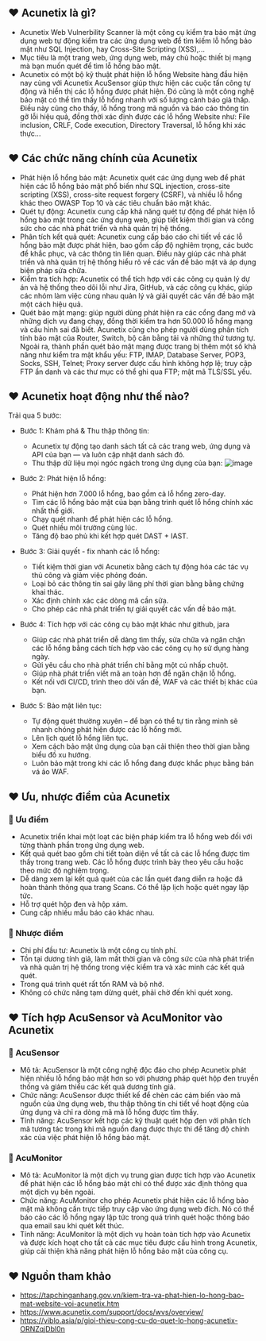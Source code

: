 ## ❤️ Acunetix là gì?
- Acunetix Web Vulnerbility Scanner là một công cụ kiểm tra bảo mật ứng dụng web tự động kiểm tra các ứng dụng web để tìm kiếm lỗ hổng bảo mật như SQL Injection, hay Cross-Site Scripting (XSS),...
- Mục tiêu là một trang web, ứng dụng web, máy chủ hoặc thiết bị mạng mà bạn muốn quét để tìm lỗ hổng bảo mật.
- Acunetix có một bộ kỹ thuật phát hiện lỗ hổng Website hàng đầu hiện nay cùng với Acunetix AcuSensor giúp thực hiện các cuộc tấn công tự động và hiển thị các lỗ hổng được phát hiện. Đó cũng là một công nghệ bảo mật có thể tìm thấy lỗ hổng nhanh với số lượng cảnh báo giả thấp. Điều này cũng cho thấy, lỗ hổng trong mã nguồn và báo cáo thông tin gỡ lỗi hiệu quả, đồng thời xác định được các lỗ hổng Website như: File inclusion, CRLF, Code execution, Directory Traversal, lỗ hổng khi xác thực...
## ❤️ Các chức năng chính của Acunetix
- Phát hiện lỗ hổng bảo mật: Acunetix quét các ứng dụng web để phát hiện các lỗ hổng bảo mật phổ biến như SQL injection, cross-site scripting (XSS), cross-site request forgery (CSRF), và nhiều lỗ hổng khác theo OWASP Top 10 và các tiêu chuẩn bảo mật khác.
- Quét tự động: Acunetix cung cấp khả năng quét tự động để phát hiện lỗ hổng bảo mật trong các ứng dụng web, giúp tiết kiệm thời gian và công sức cho các nhà phát triển và nhà quản trị hệ thống.
- Phân tích kết quả quét: Acunetix cung cấp báo cáo chi tiết về các lỗ hổng bảo mật được phát hiện, bao gồm cấp độ nghiêm trọng, các bước để khắc phục, và các thông tin liên quan. Điều này giúp các nhà phát triển và nhà quản trị hệ thống hiểu rõ về các vấn đề bảo mật và áp dụng biện pháp sửa chữa.
- Kiểm tra tích hợp: Acunetix có thể tích hợp với các công cụ quản lý dự án và hệ thống theo dõi lỗi như Jira, GitHub, và các công cụ khác, giúp các nhóm làm việc cùng nhau quản lý và giải quyết các vấn đề bảo mật một cách hiệu quả.
- Quét bảo mật mạng: giúp người dùng phát hiện ra các cổng đang mở và những dịch vụ đang chạy, đồng thời kiểm tra hơn 50.000 lỗ hổng mạng và cấu hình sai đã biết. Acunetix cũng cho phép người dùng phân tích tính bảo mật của Router, Switch, bộ cân bằng tải và những thứ tương tự. Ngoài ra, thành phần quét bảo mật mạng được trang bị thêm một số khả năng như kiểm tra mật khẩu yếu: FTP, IMAP, Database Server, POP3, Socks, SSH, Telnet; Proxy server được cấu hình không hợp lệ; truy cập FTP ẩn danh và các thư mục có thể ghi qua FTP; mật mã TLS/SSL yếu.
## ❤️ Acunetix hoạt động như thế nào?
Trải qua 5 bước:
- Bước 1: Khám phá & Thu thập thông tin:
  + Acunetix tự động tạo danh sách tất cả các trang web, ứng dụng và API của bạn — và luôn cập nhật danh sách đó.
  + Thu thập dữ liệu mọi ngóc ngách trong ứng dụng của bạn:
    ![image](https://github.com/Roses21/NT213.O21.ANTN_Group3_Acunetix/assets/147015288/edc66cc8-215d-4176-828c-d66efef64b51)

- Bước 2: Phát hiện lỗ hổng:
  + Phát hiện hơn 7.000 lỗ hổng, bao gồm cả lỗ hổng zero-day.
  + Tìm các lỗ hổng bảo mật của bạn bằng trình quét lỗ hổng chính xác nhất thế giới.
  + Chạy quét nhanh để phát hiện các lỗ hổng.
  + Quét nhiều môi trường cùng lúc.
  + Tăng độ bao phủ khi kết hợp quét DAST + IAST.
- Bước 3: Giải quyết - fix nhanh các lỗ hổng:
  + Tiết kiệm thời gian với Acunetix bằng cách tự động hóa các tác vụ thủ công và giảm việc phỏng đoán.
  + Loại bỏ các thông tin sai gây lãng phí thời gian bằng bằng chứng khai thác.
  + Xác định chính xác các dòng mã cần sửa.
  + Cho phép các nhà phát triển tự giải quyết các vấn đề bảo mật.
- Bước 4: Tích hợp với các công cụ bảo mật khác như github, jara
  + Giúp các nhà phát triển dễ dàng tìm thấy, sửa chữa và ngăn chặn các lỗ hổng bằng cách tích hợp vào các công cụ họ sử dụng hàng ngày.
  + Gửi yêu cầu cho nhà phát triển chỉ bằng một cú nhấp chuột.
  + Giúp nhà phát triển viết mã an toàn hơn để ngăn chặn lỗ hổng.
  + Kết nối với CI/CD, trình theo dõi vấn đề, WAF và các thiết bị khác của bạn.
- Bước 5: Bảo mật liên tục:
  + Tự động quét thường xuyên – để bạn có thể tự tin rằng mình sẽ nhanh chóng phát hiện được các lỗ hổng mới.
  + Lên lịch quét lỗ hổng liên tục.
  + Xem cách bảo mật ứng dụng của bạn cải thiện theo thời gian bằng biểu đồ xu hướng.
  + Luôn bảo mật trong khi các lỗ hổng đang được khắc phục bằng bản vá ảo WAF.
## ❤️ Ưu, nhược điểm của Acunetix
### 🌵 Ưu điểm
- Acunetix triển khai một loạt các biện pháp kiểm tra lỗ hổng web đối với từng thành phần trong ứng dụng web.
- Kết quả quét bao gồm chi tiết toàn diện về tất cả các lỗ hổng được tìm thấy trong trang web. Các lỗ hổng được trình bày theo yêu cầu hoặc theo mức độ nghiêm trọng.
- Dễ dàng xem lại kết quả quét của các lần quét đang diễn ra hoặc đã hoàn thành thông qua trang Scans. Có thể lập lịch hoặc quét ngay lập tức.
- Hỗ trợ quét hộp đen và hộp xám.
- Cung cấp nhiều mẫu báo cáo khác nhau.
### 🌵 Nhược điểm
- Chi phí đầu tư: Acunetix là một công cụ tính phí.
- Tồn tại dương tính giả, làm mất thời gian và công sức của nhà phát triển và nhà quản trị hệ thống trong việc kiểm tra và xác minh các kết quả quét.
- Trong quá trình quét rất tốn RAM và bộ nhớ.
- Không có chức năng tạm dừng quét, phải chờ đến khi quét xong.
## ❤️ Tích hợp AcuSensor và AcuMonitor vào Acunetix 
### 🌵 AcuSensor
- Mô tả: AcuSensor là một công nghệ độc đáo cho phép Acunetix phát hiện nhiều lỗ hổng bảo mật hơn so với phương pháp quét hộp đen truyền thống và giảm thiểu các kết quả dương tính giả.
- Chức năng: AcuSensor được thiết kế để chèn các cảm biến vào mã nguồn của ứng dụng web, thu thập thông tin chi tiết về hoạt động của ứng dụng và chỉ ra dòng mã mà lỗ hổng được tìm thấy.
- Tính năng: AcuSensor kết hợp các kỹ thuật quét hộp đen với phân tích mã tương tác trong khi mã nguồn đang được thực thi để tăng độ chính xác của việc phát hiện lỗ hổng bảo mật.
### 🌵 AcuMonitor
- Mô tả: AcuMonitor là một dịch vụ trung gian được tích hợp vào Acunetix để phát hiện các lỗ hổng bảo mật chỉ có thể được xác định thông qua một dịch vụ bên ngoài.
- Chức năng: AcuMonitor cho phép Acunetix phát hiện các lỗ hổng bảo mật mà không cần trực tiếp truy cập vào ứng dụng web đích. Nó có thể báo cáo các lỗ hổng ngay lập tức trong quá trình quét hoặc thông báo qua email sau khi quét kết thúc.
- Tính năng: AcuMonitor là một dịch vụ hoàn toàn tích hợp vào Acunetix và được kích hoạt cho tất cả các mục tiêu được cấu hình trong Acunetix, giúp cải thiện khả năng phát hiện lỗ hổng bảo mật của công cụ.
## ❤️ Nguồn tham khảo
- https://tapchinganhang.gov.vn/kiem-tra-va-phat-hien-lo-hong-bao-mat-website-voi-acunetix.htm
- https://www.acunetix.com/support/docs/wvs/overview/
- https://viblo.asia/p/gioi-thieu-cong-cu-do-quet-lo-hong-acunetix-ORNZqjDbl0n 
